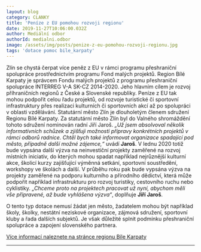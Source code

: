 ```yaml
---
layout: blog
category: CLANKY
title: 'Peníze z EU pomohou rozvoji regionu'
date: 2019-11-27T10:06:00.032Z
author: Mediální odbor
authorId: medialni.odbor
image: /assets/img/posts/penize-z-eu-pomohou-rozvoji-regionu.jpg
tags: 'dotace pomoc bile_karpaty'
---
```


Zlín se chystá čerpat více peněz z EU v rámci programu přeshraniční spolupráce prostřednictvím programu Fond malých projektů. Region Bílé Karpaty je správcem Fondu malých projektů z programu přeshraniční spolupráce INTERREG V-A SK-CZ 2014-2020. Jeho hlavním cílem je rozvoj příhraničních regionů z České a Slovenské republiky. Peníze z EU tak mohou podpořit celou řadu projektů, od rozvoje turistické či sportovní infrastruktury přes realizaci kulturních či sportovních akcí až po spolupráci v oblasti vzdělávání. Statutární město Zlín je dlouholetým členem sdružení Regionu Bílé Karpaty. Za statutární město Zlín byl do Valného shromáždění tohoto sdružení nominován radní Jiří Jaroš. *„Už jsem absolvoval několik informativních schůzek a zjišťuji možnosti přípravy konkrétních projektů v rámci odborů radnice. Chtěl bych také informovat organizace spadající pod město, případně další možné zájemce,“* uvádí **Jaroš**. V lednu 2020 totiž bude vypsána další výzva na neinvestiční projekty zaměřené na rozvoj místních iniciativ, do kterých mohou spadat například nejrůznější kulturní akce, školicí kurzy zajišťující výměnná setkání, sportovní soustředění, workshopy ve školách a další. V průběhu roku pak bude vypsána výzva na projekty zaměřené na podporu kulturního a přírodního dědictví, která může podpořit například infrastrukturu pro rozvoj turistiky, cestovního ruchu nebo cyklistiky. *„Chceme proto na projektech pracovat už nyní, abychom měli vše připravené, až bude vyhlášena výzva“*, doplňuje **Jiří Jaroš**. 

O tento typ dotace nemusí žádat jen město, žadatelem mohou být například školy, školky, nestátní neziskové organizace, zájmová sdružení, sportovní kluby a řada dalších subjektů. Je však důležité splnit podmínku přeshraniční spolupráce a zapojení slovenského partnera. 

[Více informací naleznete na stránce regionu Bíle Karpaty](http://regionbilekarpaty.cz/)


- - -
